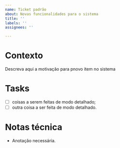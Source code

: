 ```yaml
---
name: Ticket padrão
about: Novas funcionalidades para o sistema
title: ''
labels: ''
assignees: ''

---
```


Contexto
===
Descreva aqui a motivação para pnovo item no sistema

Tasks
===
 - [ ] coisas a serem feitas de modo detalhado;
 - [ ] outra coisa a ser feita de modo detalhado.

Notas técnica
===
 - Anotação necessária.
